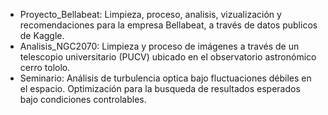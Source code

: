 * Proyecto_Bellabeat: Limpieza, proceso, analisis, vizualización y recomendaciones para la empresa Bellabeat, a través de datos publicos de Kaggle. 
* Analisis_NGC2070: Limpieza y proceso de imágenes a través de un telescopio universitario (PUCV) ubicado en el observatorio astronómico cerro tololo.
* Seminario: Análisis de turbulencia optica bajo fluctuaciones débiles en el espacio. Optimización para la busqueda de resultados esperados bajo condiciones controlables. 
